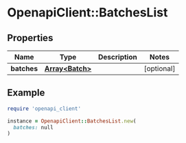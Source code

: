 # OpenapiClient::BatchesList

## Properties

| Name | Type | Description | Notes |
| ---- | ---- | ----------- | ----- |
| **batches** | [**Array&lt;Batch&gt;**](Batch.md) |  | [optional] |

## Example

```ruby
require 'openapi_client'

instance = OpenapiClient::BatchesList.new(
  batches: null
)
```

